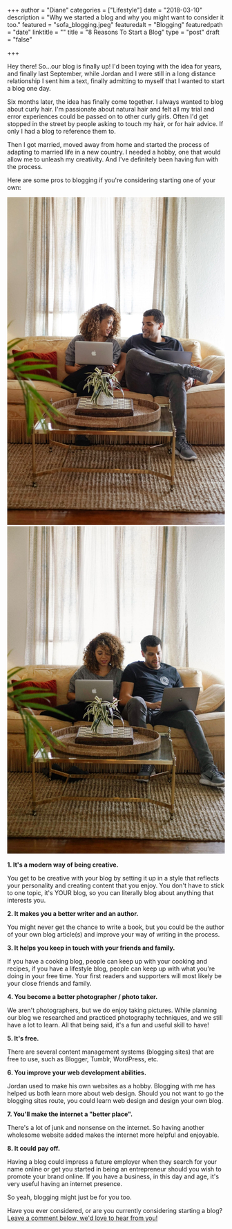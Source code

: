 +++
author = "Diane"
categories = ["Lifestyle"]
date = "2018-03-10"
description = "Why we started a blog and why you might want to consider it too."
featured = "sofa_blogging.jpeg"
featuredalt = "Blogging"
featuredpath = "date"
linktitle = ""
title = "8 Reasons To Start a Blog"
type = "post"
draft = "false"

+++


Hey there! So...our blog is finally up! I'd been toying with the idea for years, and finally last September, while Jordan and I were still in a long distance relationship I sent him a text, finally admitting to myself that I wanted to start a blog one day.

Six months later, the idea has finally come together. I always wanted to blog about curly hair. I'm passionate about natural hair and felt all my trial and error experiences could be passed on to other curly girls. Often I'd get stopped in the street by people asking to touch my hair, or for hair advice. If only I had a blog to reference them to.

Then I got married, moved away from home and started the process of adapting to married life in a new country. I needed a hobby, one that would allow me to unleash my creativity. And I've definitely been having fun with the process.

Here are some pros to blogging if you're considering starting one of your own:

<a class="image featured" href="/img/2018/03/sofa_blogging.jpeg" data-fancybox="group" data-caption="Working on the blog together.">
  <img src="/img/2018/03/sofa_blogging.jpeg" alt="Working on the blog together."/>
</a>

<div class="hidden">
<a class="image featured" href="/img/2018/03/sofa_blogging2.jpeg" data-fancybox="group" data-caption="Working on the blog together.">
  <img src="/img/2018/03/sofa_blogging2.jpeg" alt="Working on the blog together."/>
</a>
</div>

**1. It's a modern way of being creative.**

You get to be creative with your blog by setting it up in a style that reflects your personality and creating content that you enjoy. You don't have to stick to one topic, it's YOUR blog, so you can literally blog about anything that interests you.

**2. It makes you a better writer and an author.**

You might never get the chance to write a book, but you could be the author of your own blog article(s) and improve your way of writing in the process.

**3. It helps you keep in touch with your friends and family.**

If you have a cooking blog, people can keep up with your cooking and recipes, if you have a lifestyle blog, people can keep up with what you're doing in your free time. Your first readers and supporters will most likely be your close friends and family.

**4. You become a better photographer / photo taker.**

We aren't photographers, but we do enjoy taking pictures. While planning our blog we researched and practiced photography techniques, and we still have a lot to learn. All that being said, it's a fun and useful skill to have!

**5. It's free.**

There are several content management systems (blogging sites) that are free to use, such as Blogger, Tumblr, WordPress, etc.

**6. You improve your web development abilities.**

Jordan used to make his own websites as a hobby. Blogging with me has helped us both learn more about web design. Should you not want to go the blogging sites route, you could learn web design and design your own blog.

**7. You'll make the internet a "better place".**

There's a lot of junk and nonsense on the internet. So having another wholesome website added makes the internet more helpful and enjoyable.

**8. It could pay off.**

Having a blog could impress a future employer when they search for your name online or get you started in being an entrepreneur should you wish to promote your brand online. If you have a business, in this day and age, it's very useful having an internet presence.

So yeah, blogging might just be for you too.

Have you ever considered, or are you currently considering starting a blog? <a href="http://hellohaileys.com/blog/2018/03/10-why_we_began_blogging/#comment">Leave a comment below, we'd love to hear from you!</a>
